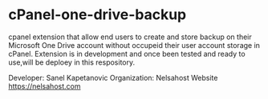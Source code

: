 # cPanel-one-drive-backup
cpanel extension that allow end users to create and store backup on their Microsoft One Drive account without
occupeid their user account storage in cPanel.
Extension is in development and once been tested and ready to use,will be deploey in this respository.

Developer: Sanel Kapetanovic
Organization: Nelsahost
Website https://nelsahost.com
